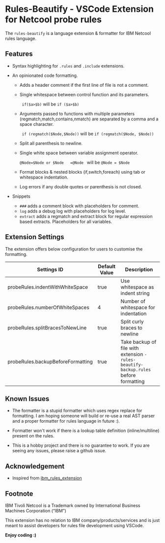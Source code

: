 # Rules-Beautify - VSCode Extension for Netcool probe rules

The `rules-beautify` is a language extension & formatter for IBM Netcool rules language.

## Features

- Syntax highlighting for `.rules` and `.include` extensions.
- An opinionated code formatting.
    - Adds a header comment if the first line of file is not a comment.
    - Single whitespace between control function and its parameters.

        ` if($a>$b)` will be `if ($a>$b)`
    - Arguments passed to functions with multiple parameters (regmatch,match,contains,nmatch) are separated by a comma and a space character.

        ` if (regmatch($Node,$Node))` will be `if (regmatch($Node, $Node))`
    - Split all parenthesis to newline.
    - Single white space between variable assignment operator.
    
        `@Node=$Node or $Node   =@Node ` will be `@Node = $Node`
    - Format blocks & nested blocks (if,switch,foreach) using tab or whitespace indentation.
    - Log errors if any double quotes or parenthesis is not closed.

- Snippets
    - `###` adds a comment block with placeholders for comment.
    - `log` adds a debug log with placeholders for log level.
    - `extract` adds a regmatch and extract block for regular expression based extracts. Placeholders for all variables.



## Extension Settings

The extension offers below configuration for users to customise the formatting.

| Settings ID 	| Default Value   	| Description 	|
|-------------	|-----------------	|-------------	|
| probeRules.indentWithWhiteSpace          	| true         	| Use whitespace as indent string           	|
| probeRules.numberOfWhiteSpaces          	| 4     	|      Number of whitespace for indentation       	|
| probeRules.splitBracesToNewLine          	| true     	|            Split curly braces to newline 	|
| probeRules.backupBeforeFormatting          	| true     	|            Take backup of file with extension `-rules-beautify-backup.rules` before formatting 	|


## Known Issues

- The formatter is a stupid formatter which uses regex replace for formatting. I am hoping someone will build or re-use a real AST parser and a proper formatter for rules language in future :).

- Formatter won't work if there is a lookup table definition (inline/multiline) present on the rules.

- This is a hobby project and there is no guarantee to work. If you are seeing any issues, please raise a github issue.

## Acknowledgement

- Inspired from [ibm_rules_extension](https://github.com/TheGreatSardini/ibm_rules_extension)

## Footnote

IBM Tivoli Netcool is a Trademark owned by International Business Machines Corporation (“IBM”)

This extension has no relation to IBM company/products/services and is just meant to assist developers for rules file development using VSCode.

**Enjoy coding :)**
